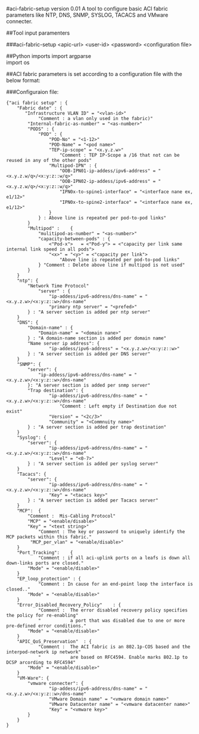 #aci-fabric-setup version 0.01
A tool to configure basic ACI fabric parameters like NTP, DNS, SNMP, SYSLOG, TACACS and VMware connecter.
##Tool input paramenters

###aci-fabric-setup \<apic-url> \<user-id> \<password> \<configuration file>##Python imports
import argparse  
import os##ACI fabric parameters is set according to a configuration file with the below format:
###Configuraion file:

	{"aci fabric setup" : {
		"Fabric date" : {
		   "Infrastructure VLAN ID" = "<vlan-id>"
		   		"Comment : a vlan only used in the fabric)"
		   	"Internal-fabric-as-number" = "<as-number>" 
			"PODS" : {
				"POD" : {
					"POD-No" = "<1-12>"
					"POD-Name" = "<pod name>"
					"TEP-ip-scope" = "<x.y.z.w>"
						"Comment : TEP IP-Scope a /16 that not can be reused in any of the other pods"
					"Multipod-IPN" : {
						"OOB-IPN01-ip-addess/ipv6-address" = "<x.y.z.w/q>/<x:y:z::w/q>"
						"OOB-IPN02-ip-addess/ipv6-address" = "<x.y.z.w/q>/<x:y:z::w/q>"
						"IPN0x-to-spine1-interface" = "<interface nane ex, e1/12>"
						"IPN0x-to-spine2-interface" = "<interface nane ex, e1/12>"
					} 
				} : Above line is repeated per pod-to-pod links"
			}
			"Multipod" :	{
			  	"mulitipod-as-number" = "<as-number>" 
				"capacity-between-pods" : { 
					<"Pod-x">	= <"Pod-y"> = <"capacity per link same internal link speed in all pods">
					"<x>" = "<y>" = <"capacity per link">
						"Above line is repeated per pod-to-pod links"
				} "Comment : Delete above line if multipod is not used"
			}
		}
		"ntp": {
			"Network Time Protocol"
				"server" : { 
      				"ip-addess/ipv6-address/dns-name" = "<x.y.z.w>/<x:y:z::w>/dns-name"
      				"primary ntp server" = "<prefed>"
      		} : "A server section is added per ntp server"
     	}
		"DNS": {
			"Domain-name" : {
				"Domain-name" = "<domain nane>"
			} : "A domain-name section is added per domain name"
			"Name server ip address": { 
      				"ip-addess/ipv6-address" = "<x.y.z.w>/<x:y:z::w>"
    		} : "A server section is added per DNS server"
    	}
    	"SNMP": {
			"server": { 
      			"ip-addess/ipv6-address/dns-name" = "<x.y.z.w>/<x:y:z::w>/dns-name"
    		}: "A server section is added per snmp server"
			"Trap destination": {
      				"ip-addess/ipv6-address/dns-name" = "<x.y.z.w>/<x:y:z::w>/dns-name"
						"Comment : Left empty if Destination due not exist"
					"Version" = "<2c/3>"
					"Community" = "<Commnuity name>"
    		} : "A server section is added per trap destination"
    	}
		"Syslog": {
			"server": { 
      				"ip-addess/ipv6-address/dns-name" = "<x.y.z.w>/<x:y:z::w>/dns-name"
					"Level" = "<0-7>"
    		} : "A server section is added per syslog server"
    	}
		"Tacacs": {
			"server": { 
      				"ip-addess/ipv6-address/dns-name" = "<x.y.z.w>/<x:y:z::w>/dns-name"
					"Key" = "<tacacs key>"
    		} : "A server section is added per Tacacs server"
    	} 
		"MCP":	{
			"Comment :  Mis-Cabling Protocol" 
			"MCP" = "<enable/disable>"
			"Key" = "<text string>"
				"Comment : The key or password to uniquely identify the MCP packets within this fabric."
			 "MCP_per_vlan" = "<enable/disable>"
		}
		"Port_Tracking":	{
				"Comment : if all aci-uplink ports on a leafs is down all down-links ports are closed."
			"Mode" = "<enable/disable>"
		}
		"EP_loop_protection" : {
				"Comment : In cause for an end-point loop the interface is closed.."
			"Mode" = "<enable/disable>"
		}
		"Error_Disabled_Recovery_Policy"	: {
				"Comment : 	The error disabled recovery policy specifies the policy for re-enabling"
				"			a port that was disabled due to one or more pre-defined error conditions."
			"Mode" = "<enable/disable>"
		}
 		"APIC_QoS_Preservation"	 : {
				"Comment :	The ACI fabric is an 802.1p-COS based and the interpod-network ip network"
				"			are based on RFC4594. Enable marks 802.1p to DCSP arcording to RFC4594"
			"Mode" = "<enable/disable>"
		}	
		"VM-Ware": {
			"vmware connecter": { 
      				"ip-addess/ipv6-address/dns-name" = "<x.y.z.w>/<x:y:z::w>/dns-name"
					"VMware Domain name" = "<vmware domain name>"
					"VMware Datacenter name" = "<vmware datacenter name>"
					"Key" = "<vmware key>"
    		}
    	}
    }
